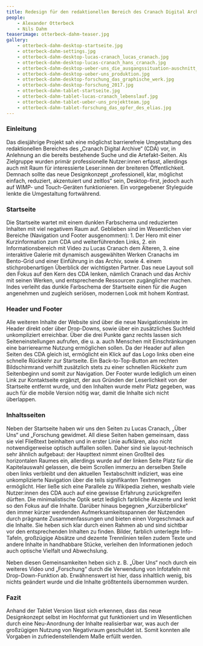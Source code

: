 ```yaml
---
title: Redesign für den redaktionellen Bereich des Cranach Digital Archive
people:
    - Alexander Otterbeck
    - Nils Dahm
teaserimage: otterbeck-dahm-teaser.jpg
gallery:
    - otterbeck-dahm-desktop-startseite.jpg
    - otterbeck-dahm-settings.jpg
    - otterbeck-dahm-desktop-lucas-cranach_lucas_cranach.jpg
    - otterbeck-dahm-desktop-lucas-cranach_hans_cranach.jpg
    - otterbeck-dahm-desktop-ueber-uns_die_ausgangssituation-auschnitt_mengentext.jpg
    - otterbeck-dahm-desktop-ueber-uns_produktion.jpg
    - otterbeck-dahm-desktop-forschung_das_graphische_werk.jpg
    - otterbeck-dahm-desktop-forschung_2017.jpg
    - otterbeck-dahm-tablet-startseite.jpg
    - otterbeck-dahm-tablet-lucas-cranach_lebenslauf.jpg
    - otterbeck-dahm-tablet-ueber-uns_projektteam.jpg
    - otterbeck-dahm-tablet-forschung_das_opfer_des_elias.jpg
---
```


### Einleitung

Das diesjährige Projekt sah eine möglichst barrierefreie Umgestaltung des redaktionellen Bereiches des „Cranach Digital Archive“ (CDA) vor, in Anlehnung an die bereits bestehende Suche und die Artefakt-Seiten. Als Zielgruppe wurden primär professionelle Nutzer:innen erfasst, allerdings auch mit Raum für interessierte Leser:innen der breiteren Öffentlichkeit. Demnach sollte das neue Designkonzept „professionell, klar, möglichst einfach, reduziert, akzentuiert und zeitlos“ sein, Desktop-first, jedoch auch auf WIMP- und Touch-Geräten funktionieren. Ein vorgegebener Styleguide lenkte die Umgestaltung fortwährend.


### Startseite

Die Startseite wartet mit einem dunklen Farbschema und reduzierten Inhalten mit viel negativem Raum auf. Geblieben sind im Wesentlichen vier Bereiche (Navigation und Footer ausgenommen): 1. Der Hero mit einer Kurzinformation zum CDA und weiterführenden Links, 2. ein Informationsbereich mit Video zu Lucas Cranach dem Älteren, 3. eine interaktive Galerie mit dynamisch ausgewählten Werken Cranachs im Bento-Grid und einer Einführung in das Archiv, sowie 4. einem stichprobenartigen Überblick der wichtigsten Partner. Das neue Layout soll den Fokus auf den Kern des CDA lenken, nämlich Cranach und das Archiv mit seinen Werken, und entsprechende Ressourcen zugänglicher machen. Indes verleiht das dunkle Farbschema der Startseite einen für die Augen angenehmen und zugleich seriösen, modernen Look mit hohem Kontrast.


### Header und Footer

Alle weiteren Inhalte der Website sind über die neue Navigationsleiste im Header direkt oder über Drop-Downs, sowie über ein zusätzliches Suchfeld unkompliziert erreichbar. Über die drei Punkte ganz rechts lassen sich Seiteneinstellungen aufrufen, die u. a. auch Menschen mit Einschränkungen eine barrierearme Nutzung ermöglichen sollen.  Da der Header auf allen Seiten des CDA gleich ist, ermöglicht ein Klick auf das Logo links oben eine schnelle Rückkehr zur Startseite. Ein Back-to-Top-Button am rechten Bildschirmrand verhilft zusätzlich stets zu einer schnellen Rückkehr zum Seitenbeginn und somit zur Navigation. 
Der Footer wurde lediglich um einen Link zur Kontaktseite ergänzt, der aus Gründen der Leserlichkeit von der Startseite entfernt wurde, und den Inhalten wurde mehr Platz gegeben, was auch für die mobile Version nötig war, damit die Inhalte sich nicht überlappen.


### Inhaltsseiten

Neben der Startseite haben wir uns den Seiten zu Lucas Cranach, „Über Uns“ und „Forschung gewidmet. All diese Seiten haben gemeinsam, dass sie viel Fließtext beinhalten und in erster Linie aufklären, also nicht notwendigerweise optisch auffallen sollen. Daher sind sie layout-technisch sehr ähnlich aufgebaut: der Haupttext nimmt einen Großteil des horizontalen Raumes ein, allerdings wurde auf der linken Seite Platz für die Kapitelauswahl gelassen, die beim Scrollen immerzu an derselben Stelle oben links verbleibt und den aktuellen Textabschnitt indiziert, was eine unkomplizierte Navigation über die teils signifikanten Textmengen ermöglicht. Hier ließe sich eine Parallele zu Wikipedia ziehen, weshalb viele Nutzer:innen des CDA auch auf eine gewisse Erfahrung zurückgreifen dürften. Die minimalistische Optik setzt lediglich farbliche Akzente und lenkt so den Fokus auf die Inhalte. Darüber hinaus begegnen „Kurzüberblicke“ den immer kürzer werdenden Aufmerksamkeitsspannen der Nutzenden durch prägnante Zusammenfassungen und bieten einen Vorgeschmack auf die Inhalte. Sie heben sich klar durch einen Rahmen ab und sind sichtbar vor den entsprechenden Inhalten zu finden. Bilder, farblich unterlegte Info-Tafeln, großzügige Absätze und dezente Trennlinien teilen zudem Texte und andere Inhalte in handhabbare Stücke, verleihen den Informationen jedoch auch optische Vielfalt und Abwechslung. 

Neben diesen Gemeinsamkeiten heben sich z. B. „Über Uns“ noch durch ein weiteres Video und „Forschung“ durch die Verwendung von Infotafeln mit Drop-Down-Funktion ab. Erwähnenswert ist hier, dass inhaltlich wenig, bis nichts geändert wurde und die Inhalte größtenteils übernommen wurden. 


### Fazit

Anhand der Tablet Version lässt sich erkennen, dass das neue Designkonzept selbst im Hochformat gut funktioniert und im Wesentlichen durch eine Neu-Anordnung der Inhalte realisierbar war, was auch der großzügigen Nutzung von Negativraum geschuldet ist. Somit konnten alle Vorgaben in zufriedenstellendem Maße erfüllt werden.
